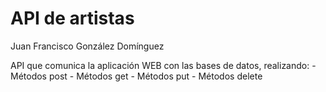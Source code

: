 # API de artistas

Juan Francisco González Domínguez

API que comunica la aplicación WEB con las bases de datos, realizando:
	- Métodos post
	- Métodos get
	- Métodos put
	- Métodos delete